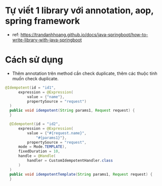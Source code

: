 # Tự viết 1 library với annotation, aop, spring framework
- ref: https://trandanhhoang.github.io/docs/java-springboot/how-to-write-library-with-java-springboot

# Cách sử dụng
- Thêm annotation trên method cần check duplicate, thêm các thuộc tính muốn check duplicate.
```java
@Idempotent(id = "id1",
      expression = @Expression(
          value = {"name"},
          propertySource = "request")
  )
  public void idempotent(String params1, Request request) {
  }

  @Idempotent(id = "id2",
      expression = @Expression(
          value = {"#{request.name}",
              "#{params1}"},
          propertySource = "request",
      mode = Mode.TEMPLATE),
      fixedDuration = 10,
      handle = @Handle(
          handler = CustomIdempotentHandler.class
      )
  )
  public void idempotentTemplate(String params1, Request request) {
  }
```
